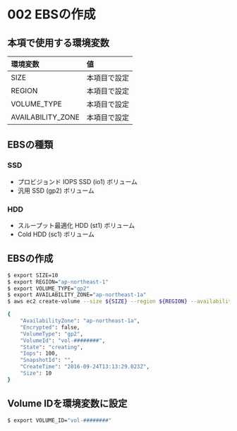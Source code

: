 # 002 EBSの作成

## 本項で使用する環境変数

|環境変数|値|
|:--|:--|
|SIZE|本項目で設定|
|REGION|本項目で設定|
|VOLUME_TYPE|本項目で設定|
|AVAILABILITY_ZONE|本項目で設定|

## EBSの種類

### SSD
* プロビジョンド IOPS SSD (io1) ボリューム
* 汎用 SSD (gp2) ボリューム

### HDD
* スループット最適化 HDD (st1) ボリューム
* Cold HDD (sc1) ボリューム

## EBSの作成

```bash
$ export SIZE=10
$ export REGION="ap-northeast-1"
$ export VOLUME_TYPE="gp2"
$ export AVAILABILITY_ZONE="ap-northeast-1a"
$ aws ec2 create-volume --size ${SIZE} --region ${REGION} --availability-zone ${AVAILABILITY-ZONE} --volume-type ${VOLUME_TYPE}
```

```bash
{
    "AvailabilityZone": "ap-northeast-1a", 
    "Encrypted": false, 
    "VolumeType": "gp2", 
    "VolumeId": "vol-########", 
    "State": "creating", 
    "Iops": 100, 
    "SnapshotId": "", 
    "CreateTime": "2016-09-24T13:13:29.023Z", 
    "Size": 10
}
```

## Volume IDを環境変数に設定

```bash
$ export VOLUME_ID="vol-########"
```


